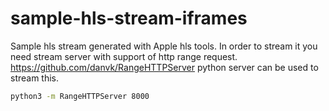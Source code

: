 # sample-hls-stream-iframes
Sample hls stream generated with Apple hls tools. In order to stream it you need stream server with support of http range request. https://github.com/danvk/RangeHTTPServer python server can be used to stream this.

```bash
python3 -m RangeHTTPServer 8000
```